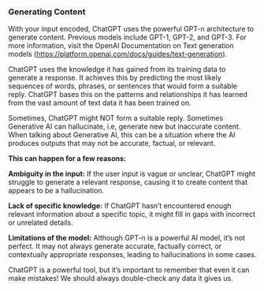 ### Generating Content

With your input encoded, ChatGPT uses the powerful GPT-n architecture to generate content. Previous models include GPT-1, GPT-2, and GPT-3. For more information, visit the OpenAI Documentation on Text generation models (https://platform.openai.com/docs/guides/text-generation).

ChatGPT uses the knowledge it has gained from its training data to generate a response. It achieves this by predicting the most likely sequences of words, phrases, or sentences that would form a suitable reply. ChatGPT bases this on the patterns and relationships it has learned from the vast amount of text data it has been trained on.

Sometimes, ChatGPT might NOT form a suitable reply. Sometimes Generative AI can hallucinate, i.e, generate new but inaccurate content. When talking about Generative AI, this can be a situation where the AI produces outputs that may not be accurate, factual, or relevant.

**This can happen for a few reasons:**

**Ambiguity in the input:** If the user input is vague or unclear, ChatGPT might struggle to generate a relevant response, causing it to create content that appears to be a hallucination.

**Lack of specific knowledge:** If ChatGPT hasn’t encountered enough relevant information about a specific topic, it might fill in gaps with incorrect or unrelated details.

**Limitations of the model:** Although GPT-n is a powerful AI model, it’s not perfect. It may not always generate accurate, factually correct, or contextually appropriate responses, leading to hallucinations in some cases.

ChatGPT is a powerful tool, but it’s important to remember that even it can make mistakes! We should always double-check any data it gives us.